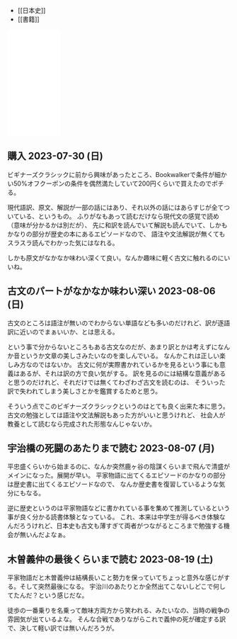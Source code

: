 - [[日本史]]
- [[書籍]]

<iframe sandbox="allow-popups allow-scripts allow-modals allow-forms allow-same-origin" style="width:120px;height:240px;" marginwidth="0" marginheight="0" scrolling="no" frameborder="0" src="//rcm-fe.amazon-adsystem.com/e/cm?lt1=_blank&bc1=000000&IS2=1&bg1=FFFFFF&fc1=000000&lc1=0000FF&t=karino203-22&language=ja_JP&o=9&p=8&l=as4&m=amazon&f=ifr&ref=as_ss_li_til&asins=4043574045&linkId=68873091d2aafd2dedcf8816bfa67bff"></iframe>

## 購入 2023-07-30 (日)

ビギナーズクラシックに前から興味があったところ、Bookwalkerで条件が細かい50%オフクーポンの条件を偶然満たしていて200円くらいで買えたのでポチる。

現代語訳、原文、解説が一部の話にはあり、それ以外の話にはあらすじが全てついている、というもの。
ふりがなもあって読むだけなら現代文の感覚で読め（意味が分かるかは別だが）、
先に和訳を読んでいて解説も読んでいて、しかもかなりの部分が歴史の本にあるエピソードなので、
語注や文法解説が無くてもスラスラ読んでわかった気にはなれる。

しかも原文がなかなか味わい深くて良い。なんか趣味に軽く古文に触れるのにいいね。

## 古文のパートがなかなか味わい深い 2023-08-06 (日)

古文のところは語注が無いのでわからない単語なども多いのだけれど、訳が逐語訳に近いのでまぁいいか、とは思える。

という事で分からないところもある古文なのだが、あまり訳とかは考えずになんか音というか文章の美しさみたいなのを楽しんでいる。
なんかこれは正しい楽しみ方なのではないか。
古文に何が実際書かれているかを見るという事にも意義はあるが、それは訳の方で良い気がする。
訳を見るのには結構な意義があると思うのだけれど、それだけでは無くてわざわざ古文を読むのは、
そういった訳で失われてしまう美しさとかを鑑賞するためと思う。

そういう点でこのビギナーズクラシックというのはとても良く出来た本に思う。
古文の勉強としては語注や文法解説もあった方がいいと思うけれど、
社会人が教養として読むなら完成された形態なんじゃないか。

## 宇治橋の死闘のあたりまで読む 2023-08-07 (月)

平忠盛くらいから始まるのに、なんか突然鹿ヶ谷の陰謀くらいまで飛んで清盛がメインになった。展開が早い。
平家物語に出てくるエピソードのかなりの部分は歴史書に出てくるエピソードなので、
なんか歴史書を復習しているような気分にもなる。

逆に歴史というのは平家物語などに書かれている事を集めて推測しているという事が良く分かる読書体験となっている。
これ、本来は中学生が得るべき体験なんだろうけれど、日本史も古文も薄すぎて両者がつながるところまで勉強する機会が無いんだよなぁ。

## 木曽義仲の最後くらいまで読む 2023-08-19 (土)

平家物語だと木曽義仲は結構長いこと勢力を保っていてちょっと意外な感じがする。そして突然最後になる。
宇治川のあたりとか全然出てこないしどこで何してたんだ？という感じだな。

徒歩の一番乗りを名乗って敵味方両方から笑われる、みたいなの、当時の戦争の雰囲気が出ているよな。
そんな合戦でありながらこれで義仲の死が確定する訳で、決して軽い訳では無いんだろうが。